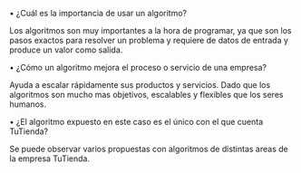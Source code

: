 • ¿Cuál es la importancia de usar un algoritmo? 

Los algoritmos son muy importantes a la hora de programar, ya que son los pasos exactos para resolver un problema y requiere de datos de entrada y produce un valor como salida.

• ¿Cómo un algoritmo mejora el proceso o servicio de una empresa? 

Ayuda a escalar rápidamente sus productos y servicios. Dado que los algoritmos son mucho mas objetivos, escalables y flexibles que los seres humanos.

• ¿El algoritmo expuesto en este caso es el único con el que cuenta TuTienda? 

Se puede observar varios propuestas con algoritmos de distintas areas de la empresa TuTienda.

